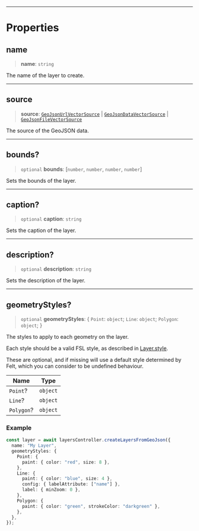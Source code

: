 ***

# Properties

## name

> **name**: `string`

The name of the layer to create.

***

## source

> **source**: [`GeoJsonUrlVectorSource`](GeoJsonUrlVectorSource.md) | [`GeoJsonDataVectorSource`](GeoJsonDataVectorSource.md) | [`GeoJsonFileVectorSource`](GeoJsonFileVectorSource.md)

The source of the GeoJSON data.

***

## bounds?

> `optional` **bounds**: \[`number`, `number`, `number`, `number`]

Sets the bounds of the layer.

***

## caption?

> `optional` **caption**: `string`

Sets the caption of the layer.

***

## description?

> `optional` **description**: `string`

Sets the description of the layer.

***

## geometryStyles?

> `optional` **geometryStyles**: \{ `Point`: `object`; `Line`: `object`; `Polygon`: `object`; }

The styles to apply to each geometry on the layer.

Each style should be a valid FSL style, as described in [Layer.style](LayerCommon.md#style).

These are optional, and if missing will use a default style determined by
Felt, which you can consider to be undefined behaviour.

| Name       | Type     |
| ---------- | -------- |
| `Point`?   | `object` |
| `Line`?    | `object` |
| `Polygon`? | `object` |

### Example

```typescript
const layer = await layersController.createLayersFromGeoJson({
  name: "My Layer",
  geometryStyles: {
    Point: {
      paint: { color: "red", size: 8 },
    },
    Line: {
      paint: { color: "blue", size: 4 },
      config: { labelAttribute: ["name"] },
      label: { minZoom: 0 },
    },
    Polygon: {
      paint: { color: "green", strokeColor: "darkgreen" },
    },
  },
});
```
